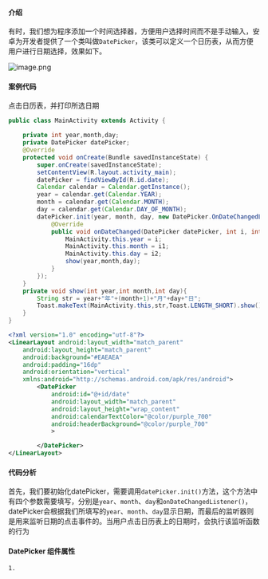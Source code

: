 #### 介绍
有时，我们想为程序添加一个时间选择器，方便用户选择时间而不是手动输入，安卓为开发者提供了一个类叫做`DatePicker`，该类可以定义一个日历表，从而方便用户进行日期选择，效果如下。

![image.png](https://i.loli.net/2021/08/18/XKWoThnCL5mZcA6.png)

#### 案例代码
点击日历表，并打印所选日期

```java
public class MainActivity extends Activity {

    private int year,month,day;
    private DatePicker datePicker;
    @Override
    protected void onCreate(Bundle savedInstanceState) {
        super.onCreate(savedInstanceState);
        setContentView(R.layout.activity_main);
        datePicker = findViewById(R.id.date);
        Calendar calendar = Calendar.getInstance();
        year = calendar.get(Calendar.YEAR);
        month = calendar.get(Calendar.MONTH);
        day = calendar.get(Calendar.DAY_OF_MONTH);
        datePicker.init(year, month, day, new DatePicker.OnDateChangedListener() {
            @Override
            public void onDateChanged(DatePicker datePicker, int i, int i1, int i2) {
                MainActivity.this.year = i;
                MainActivity.this.month = i1;
                MainActivity.this.day = i2;
                show(year,month,day);
            }
        });
    }
    private void show(int year,int month,int day){
        String str = year+"年"+(month+1)+"月"+day+"日";
        Toast.makeText(MainActivity.this,str,Toast.LENGTH_SHORT).show();
    }
}
```
```xml
<?xml version="1.0" encoding="utf-8"?>
<LinearLayout android:layout_width="match_parent"
    android:layout_height="match_parent"
    android:background="#EAEAEA"
    android:padding="16dp"
    android:orientation="vertical"
    xmlns:android="http://schemas.android.com/apk/res/android">
        <DatePicker
            android:id="@+id/date"
            android:layout_width="match_parent"
            android:layout_height="wrap_content"
            android:calendarTextColor="@color/purple_700"
            android:headerBackground="@color/purple_700"
            >

        </DatePicker>
</LinearLayout>
```
#### 代码分析
首先，我们要初始化datePicker，需要调用`datePicker.init()`方法，这个方法中有四个参数需要填写，分别是`year`、`month`、`day`和`onDateChangedListener()`，datePicker会根据我们所填写的`year`、`month`、`day`显示日期，而最后的监听器则是用来监听日期的点击事件的。当用户点击日历表上的日期时，会执行该监听函数的行为

#### DatePicker 组件属性
```text
1. 
```